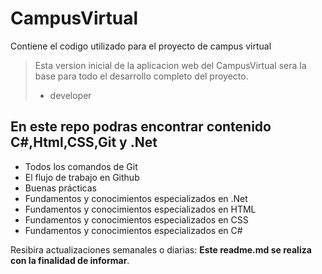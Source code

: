 # CampusVirtual
Contiene el codigo utilizado para el proyecto de campus virtual
> Esta version inicial de la aplicacion web del CampusVirtual sera la base para todo el desarrollo completo del proyecto.
> - developer

## En este repo podras encontrar contenido C#,Html,CSS,Git y .Net
* Todos los comandos de Git
* El flujo de trabajo en Github
* Buenas prácticas
* Fundamentos y conocimientos especializados en .Net
* Fundamentos y conocimientos especializados en HTML
* Fundamentos y conocimientos especializados en CSS
* Fundamentos y conocimientos especializados en  C#


Resibira actualizaciones semanales o diarias: **Este readme.md se realiza con la finalidad de informar**.

